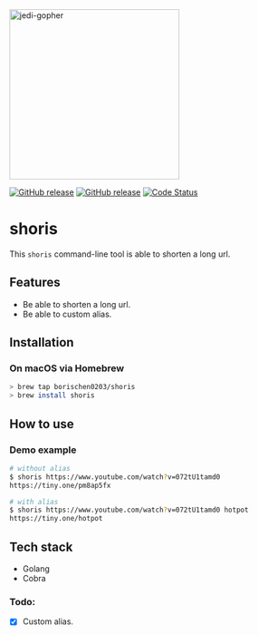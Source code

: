 <img src="https://raw.githubusercontent.com/scraly/gophers/main/harry-gopher.png" alt="jedi-gopher" width=300 >

<p align="Left">
  <p align="Left">
    <a href="https://github.com/borischen0203/shoris/releases/latest"><img alt="GitHub release" src="https://img.shields.io/github/v/release/borischen0203/shoris.svg?logo=github&style=flat-square"></a>
    <a href="https://github.com/borischen0203/shoris/actions/workflows/go.yml"><img alt="GitHub release" src="https://github.com/borischen0203/shoris/actions/workflows/go.yml/badge.svg?logo=github&style=flat-square"></a>
    <a href="https://goreportcard.com/report/github.com/borischen0203/shoris"><img src="https://goreportcard.com/badge/github.com/borischen0203/shoris" alt="Code Status" /></a>
  </p>
</p>

# shoris
This `shoris` command-line tool is able to shorten a long url.


## Features
- Be able to shorten a long url.
- Be able to custom alias.

## Installation

### On macOS via Homebrew
```bash
> brew tap borischen0203/shoris
> brew install shoris
```

## How to use

### Demo example
```bash
# without alias
$ shoris https://www.youtube.com/watch?v=072tU1tamd0
https://tiny.one/pm8ap5fx

# with alias
$ shoris https://www.youtube.com/watch?v=072tU1tamd0 hotpot
https://tiny.one/hotpot

```

## Tech stack
- Golang
- Cobra



### Todo:
- [X] Custom alias.

